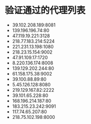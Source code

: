 # 验证通过的代理列表

 - 39.102.208.189:8081
 - 139.196.196.74:80
 - 47.119.19.221:3128
 - 218.77.183.214:5224
 - 221.231.13.198:1080
 - 218.23.15.154:9002
 - 47.91.109.17:1720
 - 8.220.136.174:8008
 - 139.129.202.244:80
 - 61.158.175.38:9002
 - 39.100.88.89:80
 - 5.45.126.128:8080
 - 219.129.167.82:2222
 - 39.101.65.228:80
 - 168.196.214.187:80
 - 183.215.23.242:9091
 - 117.74.65.207:80
 - 218.75.102.198:8000
